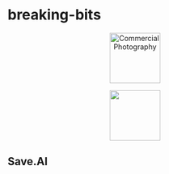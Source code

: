 # breaking-bits
<p align="center"><img src="https://i.imgur.com/39tAZQy.jpg" alt="Commercial Photography" width="100" /></p>
<p align="center"><img src="https://travis-ci.org/dwyl/esta.svg?branch=master" width="100" /></p>

<h2>Save.AI</h2>
